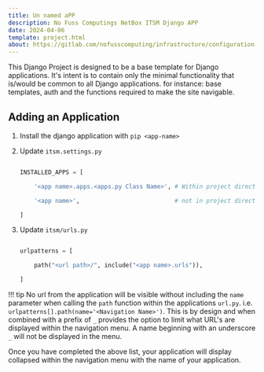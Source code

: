```yaml
---
title: Un named aPP
description: No Fuss Computings NetBox ITSM Django APP
date: 2024-04-06
template: project.html
about: https://gitlab.com/nofusscomputing/infrastructure/configuration-management/django_app
---
```


This Django Project is designed to be a base template for Django applications. It's intent is to contain only the minimal functionality that is/would be common to all Django applications. for instance: base templates, auth and the functions required to make the site navigable.


## Adding an Application

1. Install the django application with `pip <app-name>`

1. Update `itsm.settings.py`

    ``` python

    INSTALLED_APPS = [

        '<app name>.apps.<apps.py Class Name>', # Within project directory

        '<app name>',                           # not in project directory

    ]

    ```

1. Update `itsm/urls.py`

    ``` python

    urlpatterns = [

        path("<url path>/", include("<app name>.urls")),

    ]

    ```

!!! tip
    No url from the application will be visible without including the `name` parameter when calling the `path` function within the applications `url.py`. i.e. `urlpatterns[].path(name='<Navigation Name>')`. This is by design and when combined with a prefix of `_` provides the option to limit what URL's are displayed within the navigation menu. A name beginning with an underscore `_` will not be displayed in the menu.

Once you have completed the above list, your application will display collapsed within the navigation menu with the name of your application.
